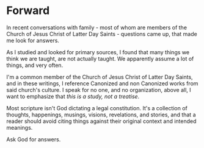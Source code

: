 # Forward
In recent conversations with family - most of whom are members of the Church of Jesus Christ 
of Latter Day Saints - questions came up, that made me look for answers.

As I studied and looked for primary sources, I found that many things we think we are 
taught, are not actually taught. We apparently assume a lot of things, and very often.

I'm a common member of the Church of Jesus Christ of Latter Day Saints, and in these
writings, I reference Canonized and non Canonized works from said church's culture. I speak 
for no one, and no organization, above all, I want to emphasize that _this is a study, not a 
treatise_. 

Most scripture isn't God dictating a legal constitution. It's a collection of 
thoughts, happenings, musings, visions, revelations, and stories, and that a reader should 
avoid citing things against their original context and intended meanings.

Ask God for answers.

